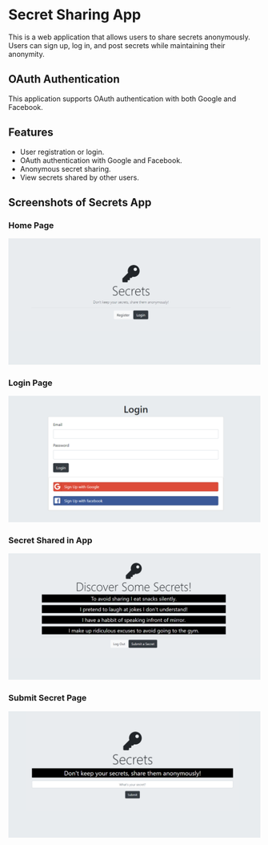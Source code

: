 # Secret Sharing App
This is a web application that allows users to share secrets anonymously. Users can sign up, log in, and post secrets while maintaining their anonymity.

## OAuth Authentication
This application supports OAuth authentication with both Google and Facebook.

## Features
* User registration or login.
* OAuth authentication with Google and Facebook.
* Anonymous secret sharing.
* View secrets shared by other users.

## Screenshots of Secrets App

### Home Page
![Home](public/screenshots/homepage.png)

### Login Page
![Login](public/screenshots/login.png)

### Secret Shared in App
![Secrets](public/screenshots/secrets.png)

### Submit Secret Page
![Submit Page](public/screenshots/submit.png)

